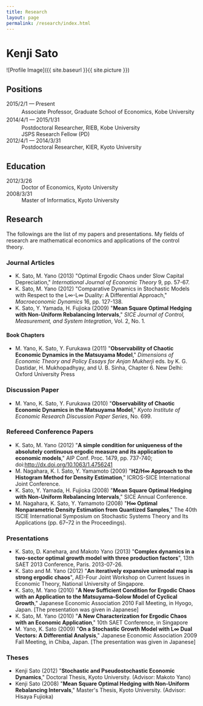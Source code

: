 ```yaml
---
title: Research
layout: page
permalink: /research/index.html
---
```


# Kenji Sato

<style>
img { width: 50%; margin: 0 auto; display: block; }
</style>

![Profile Image]({{ site.baseurl }}{{ site.picture }})

## Positions
<dt style="margin: 4px auto;">2015/2/1 &mdash; Present</dt>
<dd>Associate Professor, Graduate School of Economics, Kobe University</dd>
<dt style="margin: 4px auto;">2014/4/1 &mdash; 2015/1/31</dt>
<dd>Postdoctoral Researcher, RIEB, Kobe University</dd>
<dd>JSPS Research Fellow (PD)</dd>
<dt style="margin-bottom: 4px auto;">2012/4/1 &mdash; 2014/3/31</dt>
<dd>Postdoctoral Researcher, KIER, Kyoto University</dd>

## Education
<dl>
<dt style="margin-bottom: 4px auto;">2012/3/26</dt><dd>Doctor of Economics, Kyoto University</dd>
<dt style="margin-bottom: 4px auto;">2008/3/31</dt><dd>Master of Informatics, Kyoto University</dd>
</dl>

## Research

The followings are the list of my papers and presentations. My fields of research are mathematical economics and applications of the control theory. <br />

### Journal Articles

<ul>
<li>K. Sato, M. Yano (2013) "Optimal Ergodic Chaos under Slow Capital Depreciation," <em>International Journal of Economic Theory</em> 9, pp. 57-67.</li>
<li>K. Sato, M. Yano (2012) "Comparative Dynamics in Stochastic Models with Respect to the L∞-L∞ Duality: A Differential Approach," <em>Macroeconomic Dynamics</em> 16, pp. 127-138.</li>
<li>K. Sato, Y. Yamada, H. Fujioka (2009) "<strong>Mean Square Optimal Hedging with Non-Uniform Rebalancing Intervals</strong>," <em>SICE Journal of Control, Measurement, and System Integration</em>, Vol. 2, No. 1.</li>
</ul>
<h4>
Book Chapters</h4>
<ul>
<li>M. Yano, K. Sato, Y. Furukawa (2011) "<strong>Observability of Chaotic Economic Dynamics in the Matsuyama Model</strong>," <em>Dimensions of Economic Theory and Policy Essays for Anjan Mukherji</em> eds. by K. G. Dastidar, H. Mukhopadhyay, and U. B. Sinha, Chapter 6. New Delhi: Oxford University Press</li>
</ul>

### Discussion Paper
<ul>
<li>M. Yano, K. Sato, Y. Furukawa (2010) "<strong>Observability of Chaotic Economic Dynamics in the Matsuyama Model</strong>," <em>Kyoto Institute of Economic Research Discussion Paper Series</em>, No. 699.</li>
</ul>

### Refereed Conference Papers
<ul>
<li>K. Sato, M. Yano (2012) "<strong>A simple condition for uniqueness of the absolutely continuous ergodic measure and its application to economic models</strong>," AIP Conf. Proc. 1479, pp. 737-740; doi:<a href="http://dx.doi.org/10.1063/1.4756241">http://dx.doi.org/10.1063/1.4756241</a></li>
<li>M. Nagahara, K. I. Sato, Y. Yamamoto (2009) "<strong>H2/H∞ Approach to the Histogram Method for Density Estimation</strong>," ICROS-SICE International Joint Conference.</li>
<li>K. Sato, Y. Yamada, H. Fujioka (2008) "<strong>Mean Square Optimal Hedging with Non-Uniform Rebalancing Intervals</strong>," SICE Annual Conference.</li>
<li>M. Nagahara, K. Sato, Y. Yamamoto (2008) "<strong>H∞ Optimal Nonparametric Density Estimation from Quantized Samples</strong>," The 40th ISCIE International Symposium on Stochastic Systems Theory and Its Applications (pp. 67–72 in the Proceedings).</li>
</ul>

### Presentations
<ul>
<li>K. Sato, D. Kanehara, and Makoto Yano (2013) "<strong>Complex dynamics in a two-sector optimal growth model with three production factors</strong>", 13th SAET 2013 Conference, Paris. 2013-07-26.</li>
<li>K. Sato and M. Yano (2012) "<strong>An iteratively expansive unimodal map is strong ergodic chaos</strong>", AEI-Four Joint Workshop on Current Issues in Economic Theory, National University of Singapore.</li>
<li>K. Sato, M. Yano (2010) "<strong>A New Sufficient Condition for Ergodic Chaos with an Application to the Matsuyama–Solow Model of Cyclical Growth</strong>," Japanese Economic Association 2010 Fall Meeting, in Hyogo, Japan. [The presentation was given in Japanese]</li>
<li>K. Sato, M. Yano (2010) "<strong>A New Characterization for Ergodic Chaos with an Economic Application</strong>," 10th SAET Conference, in Singapore</li>
<li>M. Yano, K. Sato (2009) "<strong>On a Stochastic Growth Model with L∞ Dual Vectors: A Differential Analysis</strong>," Japanese Economic Association 2009 Fall Meeting, in Chiba, Japan. [The presentation was given in Japanese]</li>
</ul>


### Theses
<ul>
<li>Kenji Sato (2012) "<strong>Stochastic and Pseudostochastic Economic Dynamics</strong>," Doctoral Thesis, Kyoto University. (Advisor: Makoto Yano)</li>
<li>Kenji Sato (2008) "<strong>Mean Square Optimal Hedging with Non-Uniform Rebalancing Intervals</strong>," Master's Thesis, Kyoto University. (Advisor: Hisaya Fujioka)</li>
</ul>




